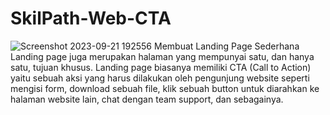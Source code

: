 # SkilPath-Web-CTA
![Screenshot 2023-09-21 192556](https://github.com/alziputra/SkilPath-Web-CTA/assets/88979001/a85def8a-c4a4-4a38-9ca4-7c1754b71e06)
Membuat Landing Page Sederhana
Landing page juga merupakan halaman yang mempunyai satu, dan hanya satu, tujuan khusus. Landing page biasanya memiliki CTA (Call to Action) yaitu sebuah aksi yang harus dilakukan oleh pengunjung website seperti mengisi form, download sebuah file, klik sebuah button untuk diarahkan ke halaman website lain, chat dengan team support, dan sebagainya.
